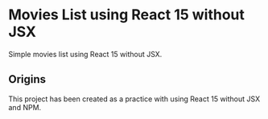 # Movies List using React 15 without JSX

Simple movies list using React 15 without JSX.

## Origins

This project has been created as a practice with using React 15 without JSX and NPM.